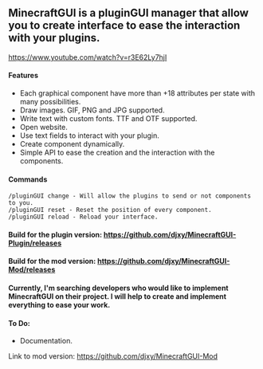## MinecraftGUI is a pluginGUI manager that allow you to create interface to ease the interaction with your plugins.

https://www.youtube.com/watch?v=r3E62Ly7hjI

#### Features
  - Each graphical component have more than +18 attributes per state with many possibilities.
  - Draw images. GIF, PNG and JPG supported.
  - Write text with custom fonts. TTF and OTF supported.
  - Open website.
  - Use text fields to interact with your plugin.
  - Create component dynamically.
  - Simple API to ease the creation and the interaction with the components.

#### Commands
```
/pluginGUI change - Will allow the plugins to send or not components to you.
/pluginGUI reset - Reset the position of every component.
/pluginGUI reload - Reload your interface.
```

#### Build for the plugin version: https://github.com/djxy/MinecraftGUI-Plugin/releases
#### Build for the mod version: https://github.com/djxy/MinecraftGUI-Mod/releases

#### Currently, I'm searching developers who would like to implement MinecraftGUI on their project. I will help to create and implement everything to ease your work.

#### To Do:
  - Documentation.

Link to mod version: https://github.com/djxy/MinecraftGUI-Mod
